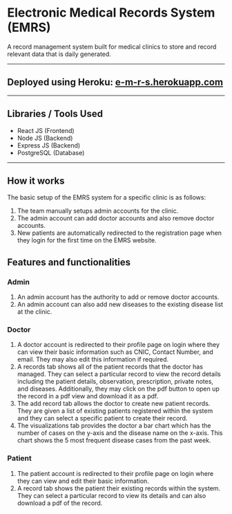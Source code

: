 # Electronic Medical Records System (EMRS)

A record management system built for medical clinics to store and record relevant data that is daily generated.

---

## Deployed using Heroku: [e-m-r-s.herokuapp.com](https://e-m-r-s.herokuapp.com/)

---

## Libraries / Tools Used

- React JS (Frontend)
- Node JS (Backend)
- Express JS (Backend)
- PostgreSQL (Database)

---

## How it works

The basic setup of the EMRS system for a specific clinic is as follows:

1. The team manually setups admin accounts for the clinic.
2. The admin account can add doctor accounts and also remove doctor accounts.
3. New patients are automatically redirected to the registration page when they login for the first time on the EMRS website.

## Features and functionalities

### Admin

1. An admin account has the authority to add or remove doctor accounts.
2. An admin account can also add new diseases to the existing disease list at the clinic.

### Doctor

1. A doctor account is redirected to their profile page on login where they can view their basic information such as CNIC, Contact Number, and email. They may also edit this information if required.
2. A records tab shows all of the patient records that the doctor has managed. They can select a particular record to view the record details including the patient details, observation, prescription, private notes, and diseases. Additionally, they may click on the pdf button to open up the record in a pdf view and download it as a pdf.
3. The add record tab allows the doctor to create new patient records. They are given a list of existing patients registered within the system and they can select a specific patient to create their record.
4. The visualizations tab provides the doctor a bar chart which has the number of cases on the y-axis and the disease name on the x-axis. This chart shows the 5 most frequent disease cases from the past week.

### Patient

1. The patient account is redirected to their profile page on login where they can view and edit their basic information.
2. A record tab shows the patient their existing records within the system. They can select a particular record to view its details and can also download a pdf of the record.
